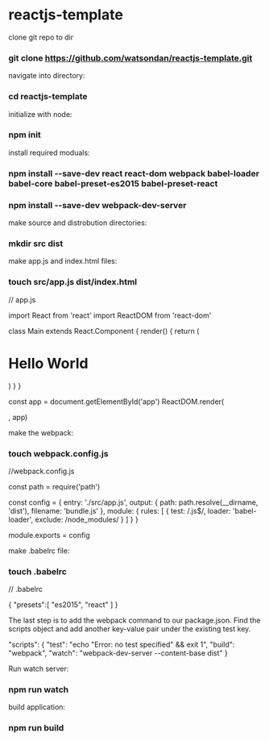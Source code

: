 # reactjs-template

clone git repo to dir
### git clone https://github.com/watsondan/reactjs-template.git

navigate into directory:
### cd reactjs-template

initialize with node:
### npm init

install required moduals:
### npm install --save-dev react react-dom webpack babel-loader babel-core babel-preset-es2015 babel-preset-react
### npm install --save-dev webpack-dev-server

make source and distrobution directories:
### mkdir src dist

make app.js and index.html files:
### touch src/app.js dist/index.html

<!--index.html-->
<body>
  <div id='app'></div>
  <script src="bundle.js"></script>
</body>

// app.js

import React from 'react'
import ReactDOM from 'react-dom'

class Main extends React.Component {
  render() {
    return (
      <div>
        <h1>Hello World</h1>
      </div>
    )
  }
}

const app = document.getElementById('app')
ReactDOM.render(<Main />, app)

make the webpack:
### touch webpack.config.js

//webpack.config.js

const path = require('path')

const config = {
  entry: './src/app.js',
  output: {
    path: path.resolve(__dirname, 'dist'),
    filename: 'bundle.js'
  },
  module: {
    rules: [
      { test: /\.js$/,
        loader: 'babel-loader',
        exclude: /node_modules/
      }
    ]
  }
}

module.exports = config

make .babelrc file:
### touch .babelrc

// .babelrc

{
  "presets":[
    "es2015", "react"
  ]
}

The last step is to add the webpack command to our package.json. Find the scripts object and add another key-value pair under the existing test key.

"scripts": {
  "test": "echo \"Error: no test specified\" && exit 1",
  "build": "webpack",
  "watch": "webpack-dev-server --content-base dist"
}

Run watch server:
### npm run watch

build application:
### npm run build
